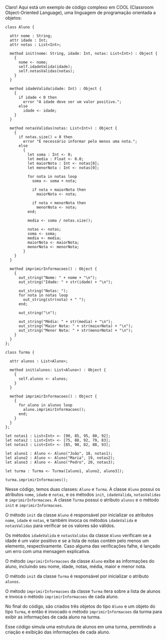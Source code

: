 Claro! Aqui está um exemplo de código complexo em COOL (Classroom Object-Oriented Language), uma linguagem de programação orientada a objetos:

```
class Aluno {

  attr nome : String;
  attr idade : Int;
  attr notas : List<Int>;
  
  method init(nome: String, idade: Int, notas: List<Int>) : Object {
    {
      nome <- nome;
      self.idadeValida(idade);
      self.notasValidas(notas);
    }
  }
  
  method idadeValida(idade: Int) : Object {
    {
      if idade < 0 then
        error "A idade deve ser um valor positivo.";
      else
        idade <- idade;
    }
  }
  
  method notasValidas(notas: List<Int>) : Object {
    {
      if notas.size() = 0 then
        error "É necessário informar pelo menos uma nota.";
      else
        {
          let soma : Int <- 0;
          let media : Float <- 0.0;
          let maiorNota : Int <- notas[0];
          let menorNota : Int <- notas[0];
          
          for nota in notas loop
            soma <- soma + nota;
            
            if nota > maiorNota then
              maiorNota <- nota;
            
            if nota < menorNota then
              menorNota <- nota;
          end;
          
          media <- soma / notas.size();
          
          notas <- notas;
          soma <- soma;
          media <- media;
          maiorNota <- maiorNota;
          menorNota <- menorNota;
        }
    }
  }
  
  method imprimirInformacoes() : Object {
    {
      out_string("Nome: " + nome + "\n");
      out_string("Idade: " + str(idade) + "\n");
      
      out_string("Notas: ");
      for nota in notas loop
        out_string(str(nota) + " ");
      end;
      
      out_string("\n");
      
      out_string("Média: " + str(media) + "\n");
      out_string("Maior Nota: " + str(maiorNota) + "\n");
      out_string("Menor Nota: " + str(menorNota) + "\n");
    }
  }
};

class Turma {

  attr alunos : List<Aluno>;
  
  method init(alunos: List<Aluno>) : Object {
    {
      self.alunos <- alunos;
    }
  }
  
  method imprimirInformacoes() : Object {
    {
      for aluno in alunos loop
        aluno.imprimirInformacoes();
      end;
    }
  }
};

let notas1 : List<Int> <- [90, 85, 95, 80, 92];
let notas2 : List<Int> <- [75, 88, 92, 79, 83];
let notas3 : List<Int> <- [85, 90, 82, 88, 93];

let aluno1 : Aluno <- Aluno("João", 18, notas1);
let aluno2 : Aluno <- Aluno("Maria", 19, notas2);
let aluno3 : Aluno <- Aluno("Pedro", 20, notas3);

let turma : Turma <- Turma([aluno1, aluno2, aluno3]);

turma.imprimirInformacoes();
```

Nesse código, temos duas classes: `Aluno` e `Turma`. A classe `Aluno` possui os atributos `nome`, `idade` e `notas`, e os métodos `init`, `idadeValida`, `notasValidas` e `imprimirInformacoes`. A classe `Turma` possui o atributo `alunos` e o método `init` e `imprimirInformacoes`.

O método `init` da classe `Aluno` é responsável por inicializar os atributos `nome`, `idade` e `notas`, e também invoca os métodos `idadeValida` e `notasValidas` para verificar se os valores são válidos.

Os métodos `idadeValida` e `notasValidas` da classe `Aluno` verificam se a idade é um valor positivo e se a lista de notas contém pelo menos um elemento, respectivamente. Caso alguma das verificações falhe, é lançado um erro com uma mensagem explicativa.

O método `imprimirInformacoes` da classe `Aluno` exibe as informações do aluno, incluindo seu nome, idade, notas, média, maior e menor nota.

O método `init` da classe `Turma` é responsável por inicializar o atributo `alunos`.

O método `imprimirInformacoes` da classe `Turma` itera sobre a lista de alunos e invoca o método `imprimirInformacoes` de cada aluno.

No final do código, são criados três objetos do tipo `Aluno` e um objeto do tipo `Turma`, e então é invocado o método `imprimirInformacoes` da turma para exibir as informações de cada aluno na turma.

Esse código simula uma estrutura de alunos em uma turma, permitindo a criação e exibição das informações de cada aluno.